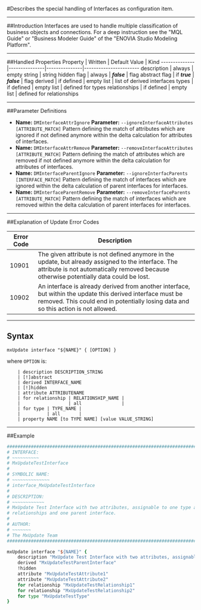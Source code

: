 <!--
 *
 *  This file is part of MxUpdate <http://www.mxupdate.org>.
 *
 *  MxUpdate is a deployment tool for a PLM platform to handle
 *  administration objects as single update files (configuration item).
 *
 *  Copyright (C) 2008-2016 The MxUpdate Team
 *
 *  The Manual of MxUpdate is licensed under a CC BY-NC-SA 4.0 license
 *  (Creative Commons Attribution-NonCommercial-ShareAlike 4.0 
 *  International 4.0 license).
 *
 *  You should have received a copy of the license along with this
 *  work. If not, see <http://creativecommons.org/licenses/by-nc-sa/4.0/>.
 *
-->

#Describes the special handling of Interfaces as configuration item.

----
##Introduction
Interfaces are used to handle multiple classification of business objects and connections. For a deep instruction see the "MQL Guide" or "Business Modeler Guide" of the "ENOVIA Studio Modeling Platform".

----
##Handled Properties
Property      | Written       | Default Value | Kind
--------------|---------------|---------------|-----------------------
description   | always        | empty string  | string
hidden flag   | always        | ***false***   | flag
abstract flag | if ***true*** | ***false***   | flag
derived       | if defined    | empty list    | list of derived interfaces
types         | if defined    | empty list    | defined for types
relationships | if defined    | empty list    | defined for relationships

----
##Parameter Definitions
*   **Name:** `DMInterfaceAttrIgnore`
    **Parameter:** `‑‑ignoreInterfaceAttributes [ATTRIBUTE_MATCH]`
    Pattern defining the match of attributes which are ignored if not defined anymore within the delta calculation for attributes of interfaces.
*   **Name:** `DMInterfaceAttrRemove`
    **Parameter:** `‑‑removeInterfaceAttributes [ATTRIBUTE_MATCH]`
    Pattern defining the match of attributes which are removed if not defined anymore within the delta calculation for attributes of interfaces.
*   **Name:** `DMInterfaceParentIgnore`
    **Parameter:** `‑‑ignoreInterfacParents [INTERFACE_MATCH]`
    Pattern defining the match of interfaces which are ignored within the delta calculation of parent interfaces for interfaces.
*   **Name:** `DMInterfaceParentRemove`
    **Parameter:** `‑‑removeInterfaceParents [ATTRIBUTE_MATCH]`
    Pattern defining the match of interfaces which are removed within the delta calculation of parent interfaces for interfaces.

----
##Explanation of Update Error Codes

Error Code | Description
-----------|------------
10901      | The given attribute is not defined anymore in the update, but already assigned to the interface. The attribute is not automatically removed because otherwise potentially data could be lost.
10902      | An interface is already derived from another interface, but within the update this derived interface must be removed. This could end in potentially losing data and so this action is not allowed.

----
## Syntax
```
mxUpdate interface "${NAME}" { [OPTION] }
```
where `OPTION` is:
```
    | description DESCRIPTION_STRING
    | [!]abstract
    | derived INTERFACE_NAME
    | [!]hidden
    | attribute ATTRIBUTENAME
    | for relationship | RELATIONSHIP_NAME |
    |                  | all               |
    | for type | TYPE_NAME |
    |          | all       |
    | property NAME [to TYPE NAME] [value VALUE_STRING]
```

----
##Example
```tcl
################################################################################
# INTERFACE:
# ~~~~~~~~~~
# MxUpdateTestInterface
#
# SYMBOLIC NAME:
# ~~~~~~~~~~~~~~
# interface_MxUpdateTestInterface
#
# DESCRIPTION:
# ~~~~~~~~~~~~
# MxUpdate Test Interface with two attributes, assignable to one type and two
# relationships and one parent interface.
#
# AUTHOR:
# ~~~~~~~
# The MxUpdate Team
################################################################################

mxUpdate interface "${NAME}" {
    description "MxUpdate Test Interface with two attributes, assignable to one type and two relationships and one parent interface."
    derived "MxUpdateTestParentInterface"
    !hidden
    attribute "MxUpdateTestAttribute1"
    attribute "MxUpdateTestAttribute2"
    for relationship "MxUpdateTestRelationship1"
    for relationship "MxUpdateTestRelationship2"
    for type "MxUpdateTestType"
}
```